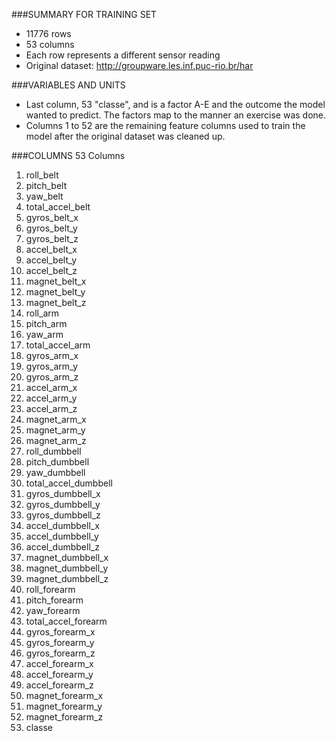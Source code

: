 ###SUMMARY FOR TRAINING SET
- 11776 rows
- 53 columns 
- Each row represents a different sensor reading
- Original dataset: http://groupware.les.inf.puc-rio.br/har


###VARIABLES AND UNITS
- Last column, 53  "classe", and is a factor A-E and the outcome the model wanted to predict. The factors map to the manner an exercise was done.  
- Columns 1 to 52 are the remaining feature columns used to train the model after the original dataset was cleaned up. 

###COLUMNS
53 Columns

1.	roll_belt
2.	pitch_belt
3.	yaw_belt
4.	total_accel_belt
5.	gyros_belt_x
6.	gyros_belt_y
7.	gyros_belt_z
8.	accel_belt_x
9.	accel_belt_y
10.	accel_belt_z
11.	magnet_belt_x
12.	magnet_belt_y
13.	magnet_belt_z
14.	roll_arm
15.	pitch_arm
16.	yaw_arm
17.	total_accel_arm
18.	gyros_arm_x
19.	gyros_arm_y
20.	gyros_arm_z
21.	accel_arm_x
22.	accel_arm_y
23.	accel_arm_z
24.	magnet_arm_x
25.	magnet_arm_y
26.	magnet_arm_z
27.	roll_dumbbell
28.	pitch_dumbbell
29.	yaw_dumbbell
30.	total_accel_dumbbell
31.	gyros_dumbbell_x
32.	gyros_dumbbell_y
33.	gyros_dumbbell_z
34.	accel_dumbbell_x
35.	accel_dumbbell_y
36.	accel_dumbbell_z
37.	magnet_dumbbell_x
38.	magnet_dumbbell_y
39.	magnet_dumbbell_z
40.	roll_forearm
41.	pitch_forearm
42.	yaw_forearm
43.	total_accel_forearm
44.	gyros_forearm_x
45.	gyros_forearm_y
46.	gyros_forearm_z
47.	accel_forearm_x
48.	accel_forearm_y
49.	accel_forearm_z
50.	magnet_forearm_x
51.	magnet_forearm_y
52.	magnet_forearm_z
53.	classe